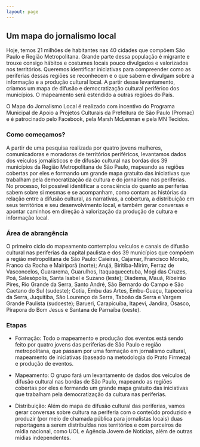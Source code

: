 ```yaml
---
layout: page
---
```


## Um mapa do jornalismo local

Hoje, temos 21 milhões de habitantes nas 40 cidades que compõem São Paulo e Região Metropolitana. Grande parte dessa população é migrante e trouxe consigo hábitos e costumes locais pouco divulgados e valorizados nos territórios. Queremos identificar iniciativas para compreender como as periferias dessas regiões se reconhecem e o que sabem e divulgam sobre a informação e a produção cultural local. A partir desse levantamento, criamos um mapa de difusão e democratização cultural periférico dos municípios. O mapeamento será estendido a outras regiões do País.  

O Mapa do Jornalismo Local é realizado com incentivo do Programa Municipal de Apoio a Projetos Culturais da Prefeitura de São Paulo (Promac) e é patrocinado pelo Facebook, pela Marsh McLennan e pela MN Tecidos.

### Como começamos?
A partir de uma pesquisa realizada por quatro jovens mulheres, comunicadoras e moradoras de territórios periféricos, levantamos dados dos veículos jornalísticos e de difusão cultural nas bordas dos 39 municípios da Região Metropolitana de São Paulo, mapeando as regiões cobertas por eles e formando um grande mapa gratuito das iniciativas que trabalham pela democratização da cultura e do jornalismo nas periferias. No processo, foi possível identificar a consciência do quanto as periferias sabem sobre si mesmas e se acompanham, como contam as histórias da relação entre a difusão cultural, as narrativas, a cobertura, a distribuição em seus territórios e seu desenvolvimento local, e também gerar conversas e apontar caminhos em direção à valorização da produção de cultura e informação local.

### Área de abrangência

O primeiro ciclo do mapeamento contemplou veículos e canais de difusão cultural nas periferias da capital paulista e dos 39 municípios que compõem a região metropolitana de São Paulo: Caieiras, Cajamar, Francisco Morato, Franco da Rocha e Mairiporã (norte); Arujá, Biritiba-Mirim, Ferraz de Vasconcelos, Guararema, Guarulhos, Itaquaquecetuba, Mogi das Cruzes, Poá, Salesópolis, Santa Isabel e Suzano (leste); Diadema, Mauá, Ribeirão Pires, Rio Grande da Serra, Santo André, São Bernardo do Campo e São Caetano do Sul (sudeste); Cotia, Embu das Artes, Embu-Guaçu, Itapecerica da Serra, Juquitiba, São Lourenço da Serra, Taboão da Serra e Vargem Grande Paulista (sudoeste); Barueri, Carapicuíba, Itapevi, Jandira, Osasco, Pirapora do Bom Jesus e Santana de Parnaíba (oeste).

### Etapas

- Formação: Todo o mapeamento e produção dos eventos está sendo feito por quatro jovens das periferias de São Paulo e região metropolitana, que passam por uma formação em jornalismo cultural, mapeamento de iniciativas (baseado na metodologia do Prato Firmeza) e produção de eventos.

- Mapeamento: O grupo fará um levantamento de dados dos veículos de difusão
cultural nas bordas de São Paulo, mapeando as regiões cobertas por eles e formando um grande mapa gratuito das iniciativas que trabalham pela democratização da cultura nas periferias.

- Distribuição: Além do mapa de difusão cultural das periferias, vamos gerar conversas sobre cultura na periferia com o conteúdo produzido e produzir (por meio de chamada pública para jornalistas locais) duas reportagens a serem distribuídas nos territórios e com parceiros de mídia nacional, como UOL e Agência Jovem de Notícias, além de outras mídias independentes.

